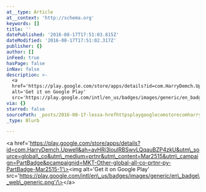```yaml
---
at__type: Article
at__context: 'http://schema.org'
keywords: []
title: ''
datePublished: '2016-08-17T17:51:03.815Z'
dateModified: '2016-08-17T17:51:02.317Z'
publisher: {}
author: []
inFeed: true
hasPage: false
inNav: false
description: >-
  <a
  href='https://play.google.com/store/apps/details?id=com.HarryDemch.Upwell&ah=avHRj3loulRBSwvLQqauBZP4zkU&utm_source=global_co&utm_medium=prtnr&utm_content=Mar2515&utm_campaign=PartBadge&pcampaignid=MKT-Other-global-all-co-prtnr-py-PartBadge-Mar2515-1'><img
  alt='Get it on Google Play'
  src='https://play.google.com/intl/en_us/badges/images/generic/en_badge_web_generic.png'/></a>
via: {}
starred: false
sourcePath: _posts/2016-08-17-lessa-hrefhttpsplaygooglecomstorecomharrydemchupwell.md
_type: Blurb

---
```

<a href='https://play.google.com/store/apps/details?id=com.HarryDemch.Upwell&ah=avHRj3loulRBSwvLQqauBZP4zkU&utm\_source=global\_co&utm\_medium=prtnr&utm\_content=Mar2515&utm\_campaign=PartBadge&pcampaignid=MKT-Other-global-all-co-prtnr-py-PartBadge-Mar2515-1'\><img alt='Get it on Google Play' src='https://play.google.com/intl/en\_us/badges/images/generic/en\_badge\_web\_generic.png'/\></a\>